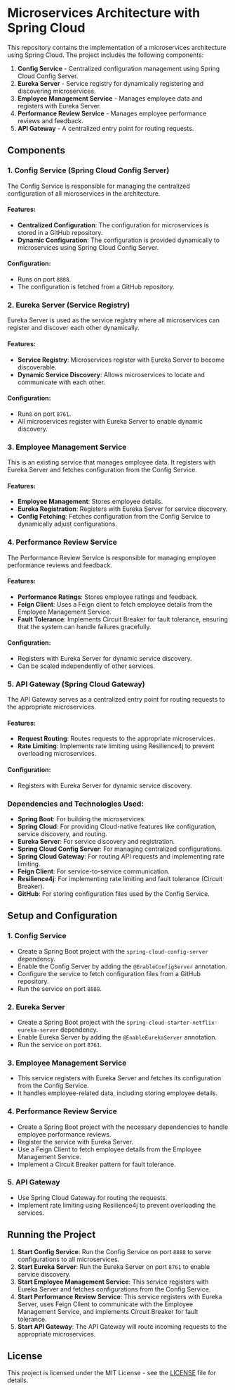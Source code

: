 # Microservices Architecture with Spring Cloud

This repository contains the implementation of a microservices architecture using Spring Cloud. The project includes the following components:

1. **Config Service** - Centralized configuration management using Spring Cloud Config Server.
2. **Eureka Server** - Service registry for dynamically registering and discovering microservices.
3. **Employee Management Service** - Manages employee data and registers with Eureka Server.
4. **Performance Review Service** - Manages employee performance reviews and feedback.
5. **API Gateway** - A centralized entry point for routing requests.

## Components

### 1. **Config Service (Spring Cloud Config Server)**

The Config Service is responsible for managing the centralized configuration of all microservices in the architecture. 

#### Features:
- **Centralized Configuration**: The configuration for microservices is stored in a GitHub repository.
- **Dynamic Configuration**: The configuration is provided dynamically to microservices using Spring Cloud Config Server.

#### Configuration:
- Runs on port `8888`.
- The configuration is fetched from a GitHub repository.

### 2. **Eureka Server (Service Registry)**

Eureka Server is used as the service registry where all microservices can register and discover each other dynamically.

#### Features:
- **Service Registry**: Microservices register with Eureka Server to become discoverable.
- **Dynamic Service Discovery**: Allows microservices to locate and communicate with each other.

#### Configuration:
- Runs on port `8761`.
- All microservices register with Eureka Server to enable dynamic discovery.

### 3. **Employee Management Service**

This is an existing service that manages employee data. It registers with Eureka Server and fetches configuration from the Config Service.

#### Features:
- **Employee Management**: Stores employee details.
- **Eureka Registration**: Registers with Eureka Server for service discovery.
- **Config Fetching**: Fetches configuration from the Config Service to dynamically adjust configurations.

### 4. **Performance Review Service**

The Performance Review Service is responsible for managing employee performance reviews and feedback.

#### Features:
- **Performance Ratings**: Stores employee ratings and feedback.
- **Feign Client**: Uses a Feign client to fetch employee details from the Employee Management Service.
- **Fault Tolerance**: Implements Circuit Breaker for fault tolerance, ensuring that the system can handle failures gracefully.

#### Configuration:
- Registers with Eureka Server for dynamic service discovery.
- Can be scaled independently of other services.

### 5. **API Gateway (Spring Cloud Gateway)**

The API Gateway serves as a centralized entry point for routing requests to the appropriate microservices.

#### Features:
- **Request Routing**: Routes requests to the appropriate microservices.
- **Rate Limiting**: Implements rate limiting using Resilience4j to prevent overloading microservices.

#### Configuration:
- Registers with Eureka Server for dynamic service discovery.

### Dependencies and Technologies Used:
- **Spring Boot**: For building the microservices.
- **Spring Cloud**: For providing Cloud-native features like configuration, service discovery, and routing.
- **Eureka Server**: For service discovery and registration.
- **Spring Cloud Config Server**: For managing centralized configurations.
- **Spring Cloud Gateway**: For routing API requests and implementing rate limiting.
- **Feign Client**: For service-to-service communication.
- **Resilience4j**: For implementing rate limiting and fault tolerance (Circuit Breaker).
- **GitHub**: For storing configuration files used by the Config Service.

## Setup and Configuration

### 1. **Config Service**

- Create a Spring Boot project with the `spring-cloud-config-server` dependency.
- Enable the Config Server by adding the `@EnableConfigServer` annotation.
- Configure the service to fetch configuration files from a GitHub repository.
- Run the service on port `8888`.

### 2. **Eureka Server**

- Create a Spring Boot project with the `spring-cloud-starter-netflix-eureka-server` dependency.
- Enable Eureka Server by adding the `@EnableEurekaServer` annotation.
- Run the service on port `8761`.

### 3. **Employee Management Service**

- This service registers with Eureka Server and fetches its configuration from the Config Service.
- It handles employee-related data, including storing employee details.
  
### 4. **Performance Review Service**

- Create a Spring Boot project with the necessary dependencies to handle employee performance reviews.
- Register the service with Eureka Server.
- Use a Feign Client to fetch employee details from the Employee Management Service.
- Implement a Circuit Breaker pattern for fault tolerance.
  
### 5. **API Gateway**

- Use Spring Cloud Gateway for routing the requests.
- Implement rate limiting using Resilience4j to prevent overloading the services.

## Running the Project

1. **Start Config Service**: Run the Config Service on port `8888` to serve configurations to all microservices.
2. **Start Eureka Server**: Run the Eureka Server on port `8761` to enable service discovery.
3. **Start Employee Management Service**: This service registers with Eureka Server and fetches configurations from the Config Service.
4. **Start Performance Review Service**: This service registers with Eureka Server, uses Feign Client to communicate with the Employee Management Service, and implements Circuit Breaker for fault tolerance.
5. **Start API Gateway**: The API Gateway will route incoming requests to the appropriate microservices.

## License

This project is licensed under the MIT License - see the [LICENSE](LICENSE) file for details.

